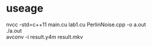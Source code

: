 # useage
nvcc -std=c++11 main.cu lab1.cu PerlinNoise.cpp -o a.out  
./a.out  
avconv -i result.y4m result.mkv  

